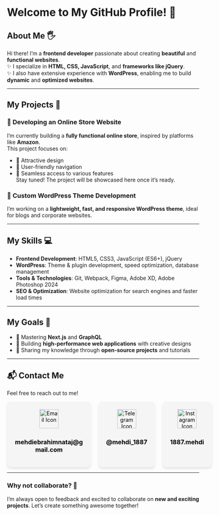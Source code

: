 # Welcome to My GitHub Profile! 👋

## About Me 🖐️
Hi there! I’m a **frontend developer** passionate about creating **beautiful** and **functional websites**.  
✨ I specialize in **HTML, CSS, JavaScript**, and **frameworks like jQuery**.  
✨ I also have extensive experience with **WordPress**, enabling me to build **dynamic** and **optimized websites**.  

---

## My Projects 🚀

### 🔧 **Developing an Online Store Website**  
I’m currently building a **fully functional online store**, inspired by platforms like **Amazon**.  
This project focuses on:  
- 📌 Attractive design  
- 📌 User-friendly navigation  
- 📌 Seamless access to various features  
Stay tuned! The project will be showcased here once it’s ready.  

### 🔧 **Custom WordPress Theme Development**  
I’m working on a **lightweight, fast, and responsive WordPress theme**, ideal for blogs and corporate websites.  

---

## My Skills 💻

- **Frontend Development**: HTML5, CSS3, JavaScript (ES6+), jQuery  
- **WordPress**: Theme & plugin development, speed optimization, database management  
- **Tools & Technologies**: Git, Webpack, Figma, Adobe XD, Adobe Photoshop 2024  
- **SEO & Optimization**: Website optimization for search engines and faster load times  

---

## My Goals 🌟

- 🚀 Mastering **Next.js** and **GraphQL**  
- 🚀 Building **high-performance web applications** with creative designs  
- 🚀 Sharing my knowledge through **open-source projects** and tutorials  

---

## 📬 Contact Me

Feel free to reach out to me!

<div style="display: flex; justify-content: space-between; gap: 20px; flex-wrap: nowrap;">
    <!-- Email Card -->
    <div style="width: 180px; background-color: #f5f5f5; padding: 20px; border-radius: 10px; box-shadow: 0 4px 6px rgba(0, 0, 0, 0.1); text-align: center;">
        <a href="mailto:mehdiebrahimnataj@gmail.com" style="text-decoration: none; color: black;">
            <img src="https://img.icons8.com/?size=64&width=100&id=CXYJjRfKlwI9&format=png&color=000000" alt="Email Icon" style="width: 50px; margin-bottom: 10px;">
            <p style="font-size: 16px; font-weight: bold;">mehdiebrahimnataj@gmail.com</p>
        </a>
    </div>
    <!-- Telegram Card -->
    <div style="width: 180px; background-color: #f5f5f5; padding: 20px; border-radius: 10px; box-shadow: 0 4px 6px rgba(0, 0, 0, 0.1); text-align: center;">
        <a href="https://t.me/mehdi_1887" style="text-decoration: none; color: black;">
            <img src="https://img.icons8.com/?size=64&id=oWiuH0jFiU0R&format=png&color=000000" alt="Telegram Icon" style="width: 50px; margin-bottom: 10px;">
            <p style="font-size: 16px; font-weight: bold;">@mehdi_1887</p>
        </a>
    </div>
    <!-- Instagram Card -->
    <div style="width: 180px; background-color: #f5f5f5; padding: 20px; border-radius: 10px; box-shadow: 0 4px 6px rgba(0, 0, 0, 0.1); text-align: center;">
        <a href="https://instagram.com/1887.mehdi" style="text-decoration: none; color: black;">
            <img src="https://img.icons8.com/?size=64&id=Xy10Jcu1L2Su&format=png&color=000000" alt="Instagram Icon" style="width: 50px; margin-bottom: 10px;">
            <p style="font-size: 16px; font-weight: bold;">1887.mehdi</p>
        </a>
    </div>

</div>













---

### Why not collaborate? 🤝  
I’m always open to feedback and excited to collaborate on **new and exciting projects**. Let’s create something awesome together!
